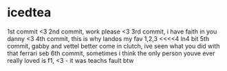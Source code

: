 # icedtea
1st commit <3
2nd commit, work please <3
3rd commit, i have faith in you danny <3
4th commit, this is why landos my fav 1,2,3 <<<<4 ln4 bit
5th commit, gabby and vettel better come in clutch, ive seen what you did with that ferrari seb
6th commit, sometimes i think the only person youve ever really loved is f1, <3 - it was teachs fault btw
